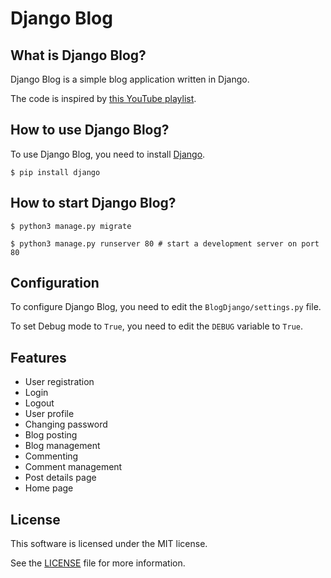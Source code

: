 # Django Blog

## What is Django Blog?
Django Blog is a simple blog application written in Django.

The code is inspired by [this YouTube playlist](https://www.youtube.com/playlist?list=PLCC34OHNcOtr025c1kHSPrnP18YPB-NFi).

## How to use Django Blog?
To use Django Blog, you need to install [Django](https://www.djangoproject.com/).

    $ pip install django

## How to start Django Blog?

    $ python3 manage.py migrate

    $ python3 manage.py runserver 80 # start a development server on port 80

## Configuration
To configure Django Blog, you need to edit the `BlogDjango/settings.py` file.

To set Debug mode to `True`, you need to edit the `DEBUG` variable to `True`.




## Features

* User registration
* Login
* Logout
* User profile
* Changing password
* Blog posting
* Blog management
* Commenting
* Comment management
* Post details page
* Home page

## License
This software is licensed under the MIT license.

See the [LICENSE](LICENCE) file for more information.
